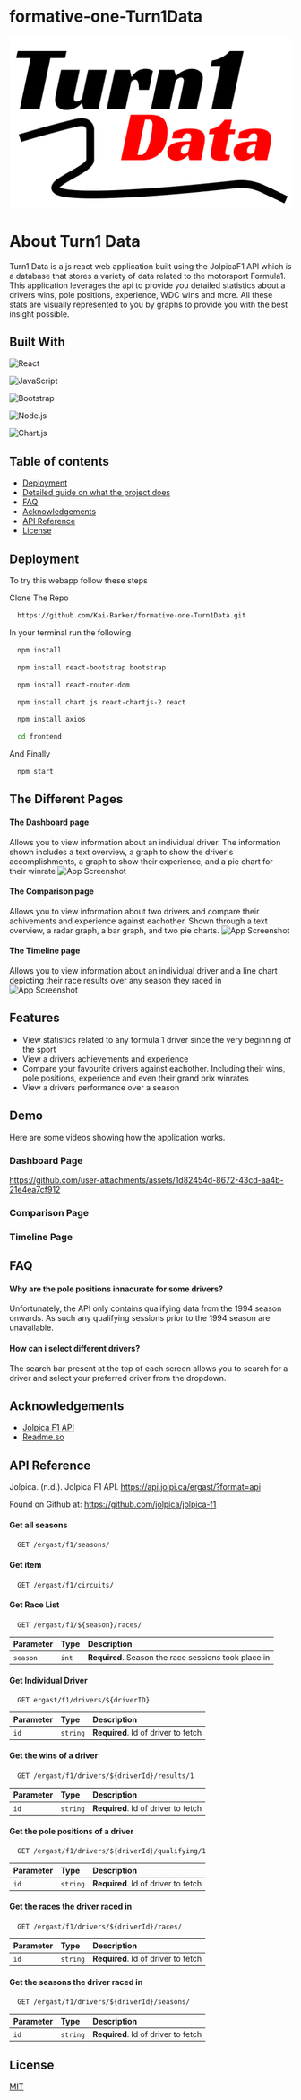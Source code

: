 # formative-one-Turn1Data

![Logo](/frontend/src/images/logo.png)


# About Turn1 Data

Turn1 Data is a js react web application built using the JolpicaF1 API which is a database that stores a variety of data related to the motorsport Formula1. This application leverages the api to provide you detailed statistics about a drivers wins, pole positions, experience, WDC wins and more. All these stats are visually represented to you by graphs to provide you with the best insight possible.

## Built With

![React](https://img.shields.io/badge/-React-61DAFB?style=for-the-badge&logo=react&logoColor=black)

![JavaScript](https://img.shields.io/badge/-JavaScript-F7DF1E?style=for-the-badge&logo=javascript&logoColor=black)

![Bootstrap](https://img.shields.io/badge/-Bootstrap-7952B3?style=for-the-badge&logo=bootstrap&logoColor=white)

![Node.js](https://img.shields.io/badge/-Node.js-339933?style=for-the-badge&logo=node.js&logoColor=white)

![Chart.js](https://img.shields.io/badge/-Chart.js-FF6384?style=for-the-badge&logo=chartdotjs&logoColor=white)

## Table of contents
* [Deployment]()
* [Detailed guide on what the project does]()
* [FAQ](#faq)
* [Acknowledgements]()
* [API Reference]()
* [License]()


## Deployment

To try this webapp follow these steps

Clone The Repo

```bash
  https://github.com/Kai-Barker/formative-one-Turn1Data.git
```
In your terminal run the following
```bash
  npm install
```
```bash
  npm install react-bootstrap bootstrap
```
```bash
  npm install react-router-dom
```
```bash
  npm install chart.js react-chartjs-2 react
```
```bash
  npm install axios
```
```bash
  cd frontend
```
And Finally

```bash
  npm start
```


## The Different Pages
#### The Dashboard page 
Allows you to view information about an individual driver. The information shown includes a text overview, a graph to show the driver's accomplishments, a graph to show their experience, and a pie chart for their winrate
![App Screenshot](https://via.placeholder.com/468x300?text=App+Screenshot+Here)

#### The Comparison page 
Allows you to view information about two drivers and compare their achivements and experience against eachother. Shown through a text overview, a radar graph, a bar graph, and two pie charts.
![App Screenshot](https://via.placeholder.com/468x300?text=App+Screenshot+Here)

#### The Timeline page 
Allows you to view information about an individual driver and a line chart depicting their race results over any season they raced in
![App Screenshot](https://via.placeholder.com/468x300?text=App+Screenshot+Here)


## Features

- View statistics related to any formula 1 driver since the very beginning of the sport
- View a drivers achievements and experience
- Compare your favourite drivers against eachother. Including their wins, pole positions, experience and even their grand prix winrates
- View a drivers performance over a season

## Demo

Here are some videos showing how the application works.

### Dashboard Page



https://github.com/user-attachments/assets/1d82454d-8672-43cd-aa4b-21e4ea7cf912


### Comparison Page


### Timeline Page


## FAQ

#### Why are the pole positions innacurate for some drivers?

Unfortunately, the API only contains qualifying data from the 1994 season onwards. As such any qualifying sessions prior to the 1994 season are unavailable.

#### How can i select different drivers?

The search bar present at the top of each screen allows you to search for a driver and select your preferred driver from the dropdown.


## Acknowledgements

 - [Jolpica F1 API](https://github.com/jolpica/jolpica-f1)
 - [Readme.so](https://readme.so/editor)


## API Reference
Jolpica. (n.d.). Jolpica F1 API. https://api.jolpi.ca/ergast/?format=api

Found on Github at: https://github.com/jolpica/jolpica-f1

#### Get all seasons

```http
  GET /ergast/f1/seasons/
```

#### Get item

```http
  GET /ergast/f1/circuits/
```

#### Get Race List
```http
  GET /ergast/f1/${season}/races/
```

| Parameter | Type     | Description                       |
| :-------- | :------- | :-------------------------------- |
| `season`      | `int` | **Required**. Season the race sessions took place in |

#### Get Individual Driver

```http
  GET ergast/f1/drivers/${driverID}
```

| Parameter | Type     | Description                       |
| :-------- | :------- | :-------------------------------- |
| `id`      | `string` | **Required**. Id of driver to fetch |

#### Get the wins of a driver
```http
  GET /ergast/f1/drivers/${driverId}/results/1
```

| Parameter | Type     | Description                       |
| :-------- | :------- | :-------------------------------- |
| `id`      | `string` | **Required**. Id of driver to fetch |

#### Get the pole positions of a driver

```http
  GET /ergast/f1/drivers/${driverId}/qualifying/1
```

| Parameter | Type     | Description                       |
| :-------- | :------- | :-------------------------------- |
| `id`      | `string` | **Required**. Id of driver to fetch |

#### Get the races the driver raced in

```http
  GET /ergast/f1/drivers/${driverId}/races/
```

| Parameter | Type     | Description                       |
| :-------- | :------- | :-------------------------------- |
| `id`      | `string` | **Required**. Id of driver to fetch |

#### Get the seasons the driver raced in

```http
  GET /ergast/f1/drivers/${driverId}/seasons/
```

| Parameter | Type     | Description                       |
| :-------- | :------- | :-------------------------------- |
| `id`      | `string` | **Required**. Id of driver to fetch |


## License

[MIT](https://choosealicense.com/licenses/mit/)

